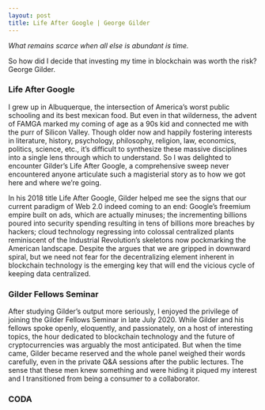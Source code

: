 ```yaml
---
layout: post
title: Life After Google | George Gilder
---
```


*What remains scarce when all else is abundant is time.*

So how did I decide that investing my time in blockchain was worth the risk? George Gilder.

### Life After Google

I grew up in Albuquerque, the intersection of America’s worst public schooling and its best mexican food. But even in that wilderness, the advent of FAMGA marked my coming of age as a 90s kid and connected me with the purr of Silicon Valley. Though older now and happily fostering interests in literature, history, psychology, philosophy, religion, law, economics, politics, science, etc., it’s difficult to synthesize these massive disciplines into a single lens through which to understand. So I was delighted to encounter Gilder’s Life After Google, a comprehensive sweep never encountered anyone articulate such a magisterial story as to how we got here and where we’re going.

In his 2018 title Life After Google, Gilder helped me see the signs that our current paradigm of Web 2.0 indeed coming to an end: Google’s freemium empire built on ads, which are actually minuses; the incrementing billions poured into security spending resulting in tens of billions more breaches by hackers; cloud technology regressing into colossal centralized plants reminiscent of the Industrial Revolution’s skeletons now pockmarking the American landscape. Despite the argues that we are gripped in downward spiral, but we need not fear for the decentralizing element inherent in blockchain technology is the emerging key that will end the vicious cycle of keeping data centralized.
 
### Gilder Fellows Seminar
After studying Gilder’s output more seriously, I enjoyed the privilege of joining the Gilder Fellows Seminar in late July 2020. While Gilder and his fellows spoke openly, eloquently, and passionately, on a host of interesting topics, the hour dedicated to blockchain technology and the future of cryptocurrencies was arguably the most anticipated. But when the time came, Gilder became reserved and the whole panel weighed their words carefully, even in the private Q&A sessions after the public lectures. The sense that these men knew something and were hiding it piqued my interest and I transitioned from being a consumer to a collaborator.

### CODA
